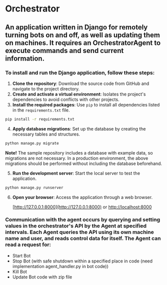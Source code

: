 # Orchestrator
## An application written in Django for remotely turning bots on and off, as well as updating them on machines. It requires an OrchestratorAgent to execute commands and send current information. 

### To install and run the Django application, follow these steps: 
1. **Clone the repository**: Download the source code from GitHub and navigate to the project directory.
2. **Create and activate a virtual environment**: Isolates the project's dependencies to avoid conflicts with other projects.
3. **Install the required packages**: Use `pip` to install all dependencies listed in the `requirements.txt` file.
```sh
pip install -r requirements.txt
```
4. **Apply database migrations**: Set up the database by creating the necessary tables and structures.
```sh
python manage.py migrate
```
**Note!** The sample repository includes a database with example data, so migrations are not necessary. In a production environment, the above migrations should be performed without including the database beforehand.

5. **Run the development server**: Start the local server to test the application.
```sh
python manage.py runserver
```
6. **Open your browser**: Access the application through a web browser.

      [http://127.0.0.1:8000](http://127.0.0.1:8000)
      or
      [http://localhost:8000](http://localhost:8000)

### Communication with the agent occurs by querying and setting values in the orchestrator's API by the Agent at specified intervals. Each Agent queries the API using its own machine name and user, and reads control data for itself. The Agent can read a request for:
- Start Bot
- Stop Bot (with safe shutdown within a specified place in code (need implementation agent_handler.py in bot code))
- Kill Bot
- Update Bot code with zip file
